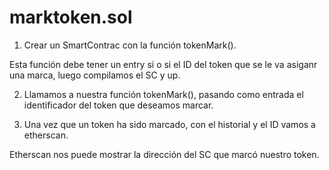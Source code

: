 # marktoken.sol

1. Crear un SmartContrac con la función tokenMark(). 

Esta función debe tener un entry si o si el ID del token que se le va asiganr una marca, luego compilamos el SC y up.

2. Llamamos a nuestra función tokenMark(), pasando como entrada el identificador del token que deseamos marcar.

3. Una vez que un token ha sido marcado, con el historial y el ID vamos a etherscan.

Etherscan nos puede mostrar la dirección del SC que marcó nuestro token.
